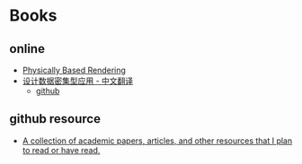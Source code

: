 # Books

## online

- [Physically Based Rendering](https://www.pbr-book.org/3ed-2018/contents)
- [设计数据密集型应用 - 中文翻译](http://ddia.vonng.com/#/)
    - [github](https://github.com/Vonng/ddia)

## 

## github resource

- [A collection of academic papers, articles, and other resources that I plan to read or have read. ](https://github.com/jeffrey-xiao/papers/tree/master)